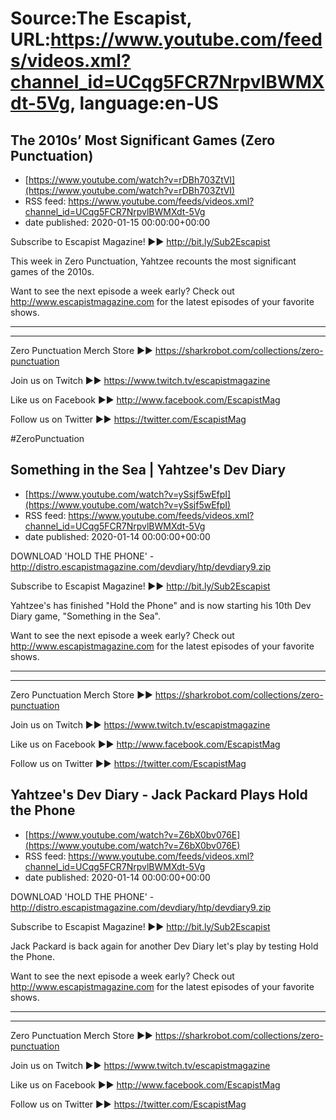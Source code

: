 # Source:The Escapist, URL:https://www.youtube.com/feeds/videos.xml?channel_id=UCqg5FCR7NrpvlBWMXdt-5Vg, language:en-US

## The 2010s’ Most Significant Games (Zero Punctuation)
 - [https://www.youtube.com/watch?v=rDBh703ZtVI](https://www.youtube.com/watch?v=rDBh703ZtVI)
 - RSS feed: https://www.youtube.com/feeds/videos.xml?channel_id=UCqg5FCR7NrpvlBWMXdt-5Vg
 - date published: 2020-01-15 00:00:00+00:00

Subscribe to Escapist Magazine! ►► http://bit.ly/Sub2Escapist

This week in Zero Punctuation, Yahtzee recounts the most significant games of the 2010s.

Want to see the next episode a week early? Check out http://www.escapistmagazine.com for the latest episodes of your favorite shows.

---



---


Zero Punctuation Merch Store ►► https://sharkrobot.com/collections/zero-punctuation 

Join us on Twitch ►► https://www.twitch.tv/escapistmagazine 

Like us on Facebook ►► http://www.facebook.com/EscapistMag

Follow us on Twitter ►► https://twitter.com/EscapistMag

#ZeroPunctuation

## Something in the Sea | Yahtzee's Dev Diary
 - [https://www.youtube.com/watch?v=ySsjf5wEfpI](https://www.youtube.com/watch?v=ySsjf5wEfpI)
 - RSS feed: https://www.youtube.com/feeds/videos.xml?channel_id=UCqg5FCR7NrpvlBWMXdt-5Vg
 - date published: 2020-01-14 00:00:00+00:00

DOWNLOAD 'HOLD THE PHONE' - http://distro.escapistmagazine.com/devdiary/htp/devdiary9.zip

Subscribe to Escapist Magazine! ►► http://bit.ly/Sub2Escapist

Yahtzee's has finished "Hold the Phone" and is now starting his 10th Dev Diary game, "Something in the Sea". 

Want to see the next episode a week early? Check out http://www.escapistmagazine.com for the latest episodes of your favorite shows.

---



---


Zero Punctuation Merch Store ►► https://sharkrobot.com/collections/zero-punctuation 

Join us on Twitch ►► https://www.twitch.tv/escapistmagazine 

Like us on Facebook ►► http://www.facebook.com/EscapistMag

Follow us on Twitter ►► https://twitter.com/EscapistMag

## Yahtzee's Dev Diary - Jack Packard Plays Hold the Phone
 - [https://www.youtube.com/watch?v=Z6bX0bv076E](https://www.youtube.com/watch?v=Z6bX0bv076E)
 - RSS feed: https://www.youtube.com/feeds/videos.xml?channel_id=UCqg5FCR7NrpvlBWMXdt-5Vg
 - date published: 2020-01-14 00:00:00+00:00

DOWNLOAD 'HOLD THE PHONE' - http://distro.escapistmagazine.com/devdiary/htp/devdiary9.zip

Subscribe to Escapist Magazine! ►► http://bit.ly/Sub2Escapist

Jack Packard is back again for another Dev Diary let's play by testing Hold the Phone. 

Want to see the next episode a week early? Check out http://www.escapistmagazine.com for the latest episodes of your favorite shows.

---



---


Zero Punctuation Merch Store ►► https://sharkrobot.com/collections/zero-punctuation 

Join us on Twitch ►► https://www.twitch.tv/escapistmagazine 

Like us on Facebook ►► http://www.facebook.com/EscapistMag

Follow us on Twitter ►► https://twitter.com/EscapistMag

